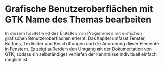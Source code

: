 Grafische Benutzeroberflächen mit GTK  Name des Themas bearbeiten
=================================================================

In diesem Kapitel wird das Erstellen von Programmen mit einfachen grafischen Benutzeroberflächen erlernt. Das Kapitel umfasst Fenster, Buttons, Textfelder und Beschriftungen und die Anordnung dieser Elemente in Fenstern. Es zeigt außerdem den Umgang mit der Dokumentation von GTK, sodass ein selbständiges vertiefen der Kenntnisse individuell einfach möglich ist.